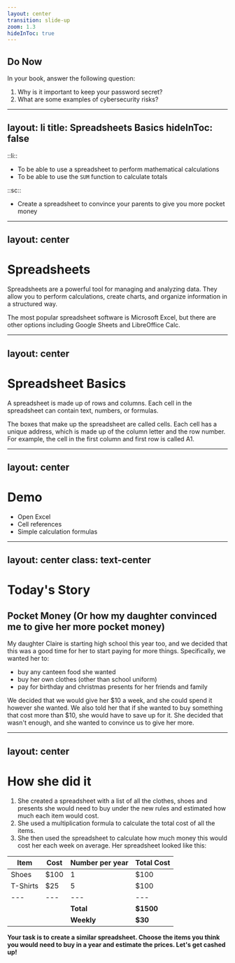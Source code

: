 ```yaml
---
layout: center
transition: slide-up
zoom: 1.3
hideInToc: true
---
```


## Do Now

In your book, answer the following question:

1. Why is it important to keep your password secret?
2. What are some examples of cybersecurity risks?

---
layout: li
title: Spreadsheets Basics
hideInToc: false
---

::li::
- To be able to use a spreadsheet to perform mathematical calculations
- To be able to use the `SUM` function to calculate totals

::sc::
- Create a spreadsheet to convince your parents to give you more pocket money

---
layout: center
---

# Spreadsheets

Spreadsheets are a powerful tool for managing and analyzing data. They allow you to perform calculations, create charts, and organize information in a structured way.

The most popular spreadsheet software is Microsoft Excel, but there are other options including Google Sheets and LibreOffice Calc.

---
layout: center
---

# Spreadsheet Basics

A spreadsheet is made up of rows and columns. Each cell in the spreadsheet can contain text, numbers, or formulas.

The boxes that make up the spreadsheet are called cells. Each cell has a unique address, which is made up of the column letter and the row number. For example, the cell in the first column and first row is called A1.

---
layout: center
---

# Demo

- Open Excel
- Cell references
- Simple calculation formulas

---
layout: center
class: text-center
---

# Today's Story

## Pocket Money (Or how my daughter convinced me to give her more pocket money)

My daughter Claire is starting high school this year too, and we decided that this was a good time for her to start paying for more things. Specifically, we wanted her to:

- buy any canteen food she wanted
- buy her own clothes (other than school uniform)
- pay for birthday and christmas presents for her friends and family

We decided that we would give her $10 a week, and she could spend it however she wanted. We also told her that if she wanted to buy something that cost more than $10, she would have to save up for it. She decided that wasn't enough, and she wanted to convince us to give her more.

---
layout: center
---

# How she did it

1. She created a spreadsheet with a list of all the clothes, shoes and presents she would need to buy under the new rules and estimated how much each item would cost.
2. She used a multiplication formula to calculate the total cost of all the items.
3. She then used the spreadsheet to calculate how much money this would cost her each week on average. Her spreadsheet looked like this:

|Item|Cost|Number per year|Total Cost|
|---|---|---|---|
|Shoes|$100|1|$100|
|T-Shirts|$25|5|$100|
|---|---|---|---|
| | | **Total**| **$1500** |
| | | **Weekly**| **$30** |

**Your task is to create a similar spreadsheet. Choose the items you think you would need to buy in a year and estimate the prices. Let's get cashed up!**
